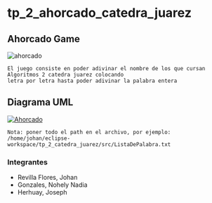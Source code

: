 <h1> tp_2_ahorcado_catedra_juarez </h1>

## Ahorcado Game
![ahorcado](https://i.ytimg.com/vi/gVzauFpblt4/maxresdefault.jpg)

~~~
El juego consiste en poder adivinar el nombre de los que cursan Algoritmos 2 catedra juarez colocando
letra por letra hasta poder adivinar la palabra entera
~~~

## Diagrama UML
<a href="https://ibb.co/km1LB9"><img src="https://preview.ibb.co/eEEwjU/Ahorcado.jpg" alt="Ahorcado" border="0"></a>

~~~
Nota: poner todo el path en el archivo, por ejemplo:
/home/johan/eclipse-workspace/tp_2_catedra_juarez/src/ListaDePalabra.txt
~~~

### Integrantes
- Revilla Flores, Johan
- Gonzales, Nohely Nadia
- Herhuay, Joseph
